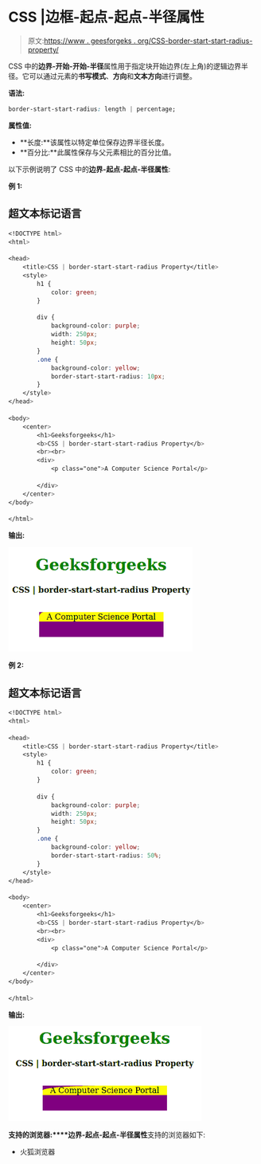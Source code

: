 # CSS |边框-起点-起点-半径属性

> 原文:[https://www . geesforgeks . org/CSS-border-start-start-radius-property/](https://www.geeksforgeeks.org/css-border-start-start-radius-property/)

CSS 中的**边界-开始-开始-半径**属性用于指定块开始边界(左上角)的逻辑边界半径。它可以通过元素的**书写模式**、**方向**和**文本方向**进行调整。

**语法:**

```css
border-start-start-radius: length | percentage;
```

**属性值:**

*   **长度:**该属性以特定单位保存边界半径长度。
*   **百分比:**此属性保存与父元素相比的百分比值。

以下示例说明了 CSS 中的**边界-起点-起点-半径属性**:

**例 1:**

## 超文本标记语言

```css
<!DOCTYPE html>
<html>

<head>
    <title>CSS | border-start-start-radius Property</title>
    <style>
        h1 {
            color: green;
        }

        div {
            background-color: purple;
            width: 250px;
            height: 50px;
        }
        .one {
            background-color: yellow;
            border-start-start-radius: 10px;
        }
    </style>
</head>

<body>
    <center>
        <h1>Geeksforgeeks</h1>
        <b>CSS | border-start-start-radius Property</b>
        <br><br>
        <div>
            <p class="one">A Computer Science Portal</p>

        </div>
    </center>
</body>

</html>
```

**输出:**

![](img/9598a9cdedcf5c9b56f9c0254c45f86e.png)

**例 2:**

## 超文本标记语言

```css
<!DOCTYPE html>
<html>

<head>
    <title>CSS | border-start-start-radius Property</title>
    <style>
        h1 {
            color: green;
        }

        div {
            background-color: purple;
            width: 250px;
            height: 50px;
        }
        .one {
            background-color: yellow;
            border-start-start-radius: 50%;
        }
    </style>
</head>

<body>
    <center>
        <h1>Geeksforgeeks</h1>
        <b>CSS | border-start-start-radius Property</b>
        <br><br>
        <div>
            <p class="one">A Computer Science Portal</p>

        </div>
    </center>
</body>

</html>
```

**输出:**

![](img/a62ff95d34a0c4c29e143f1e14fcd8a9.png)

**支持的浏览器:****边界-起点-起点-半径属性**支持的浏览器如下:

*   火狐浏览器